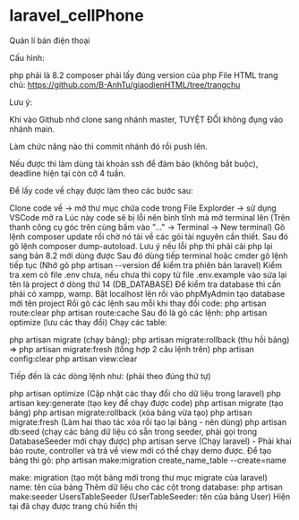 # laravel_cellPhone
Quản lí bán điện thoại

Cấu hình:

php phải là 8.2
composer phải lấy đúng version của php
File HTML trang chủ: https://github.com/B-AnhTu/giaodienHTML/tree/trangchu

Lưu ý:

Khi vào Github nhớ clone sang nhánh master, TUYỆT ĐỐI không đụng vào nhánh main.

Làm chức năng nào thì commit nhánh đó rồi push lên.

Nếu được thì làm dùng tài khoản ssh để đảm bảo (không bắt buộc), deadline hiện tại còn cỡ 4 tuần.

Để lấy code về chạy được làm theo các bước sau:

Clone code về -> mở thư mục chứa code trong File Explorder -> sử dụng VSCode mở ra
Lúc này code sẽ bị lỗi nên bình tĩnh mà mở terminal lên (Trên thanh công cụ góc trên cùng bấm vào "..." -> Terminal -> New terminal)
Gõ lệnh composer update rồi chờ nó tải về các gói tài nguyên cần thiết. Sau đó gõ lệnh composer dump-autoload.
Lưu ý nếu lỗi php thì phải cài php lại sang bản 8.2 mới dùng được
Sau đó dùng tiếp terminal hoặc cmder gõ lệnh tiếp tục (Nhớ gõ php artisan --version để kiểm tra phiên bản laravel)
Kiểm tra xem có file .env chưa, nếu chưa thì copy từ file .env.example vào sửa lại tên là project ở dòng thứ 14 (DB_DATABASE)
Để kiểm tra database thì cần phải có xampp, wamp. Bật localhost lên rồi vào phpMyAdmin tạo database mới tên project
Rồi gõ các lệnh sau mỗi khi thay đổi code: php artisan route:clear php artisan route:cache
Sau đó là gõ các lệnh: php artisan optimize (lưu các thay đổi) Chạy các table:

php artisan migrate (chạy bảng); php artisan migrate:rollback (thu hồi bảng) => php artisan migrate:fresh (tổng hợp 2 câu lệnh trên)
php artisan config:clear php artisan view:clear

Tiếp đến là các dòng lệnh như: (phải theo đúng thứ tự)

php artisan optimize (Cập nhật các thay đổi cho dữ liệu trong laravel)
php artisan key:generate (tạo key để chạy được code)
php artisan migrate (tạo bảng)
php artisan migrate:rollback (xóa bảng vừa tạo)
php artisan migrate:fresh (Làm hai thao tác xóa rồi tạo lại bảng - nên dùng)
php artisan db:seed (chạy các bảng dữ liệu có sẵn trong seeder, phải gọi trong DatabaseSeeder mới chạy được)
php artisan serve (Chạy laravel) - Phải khai báo route, controller và trả về view mới có thể chạy demo được.
Để tạo bảng thì gõ: php artisan make:migration create_name_table --create=name

make: migration (tạo một bảng mới trong thư mục migrate của laravel)
name: tên của bảng
Thêm dữ liệu cho các cột trong database: php artisan make:seeder UsersTableSeeder (UserTableSeeder: tên của bảng User)
Hiện tại đã chạy được trang chủ hiển thị
